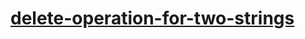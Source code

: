 # [delete-operation-for-two-strings](https://leetcode-cn.com/problems/delete-operation-for-two-strings)
